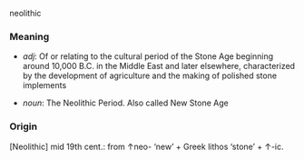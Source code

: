 neolithic
### Meaning
+ _adj_: Of or relating to the cultural period of the Stone Age beginning around 10,000 B.C. in the Middle East and later elsewhere, characterized by the development of agriculture and the making of polished stone implements

+ _noun_: The Neolithic Period. Also called New Stone Age

### Origin

[Neolithic] mid 19th cent.: from ↑neo- ‘new’ + Greek lithos ‘stone’ + ↑-ic.
